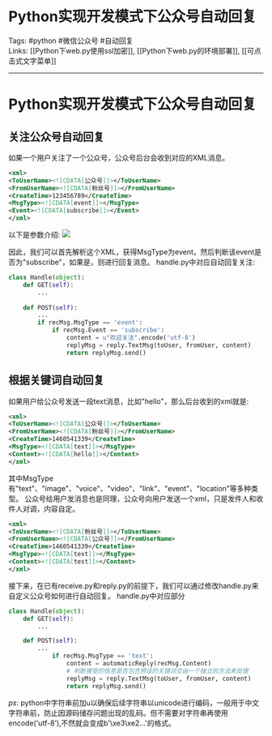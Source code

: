 # Python实现开发模式下公众号自动回复


Tags: #python #微信公众号 #自动回复  
Links: [[Python下web.py使用ssl加密]], [[Python下web.py的环境部署]], [[可点击式文字菜单]]   

---

# Python实现开发模式下公众号自动回复

## 关注公众号自动回复

如果一个用户关注了一个公众号，公众号后台会收到对应的XML消息。
``` xml
<xml>
<ToUserName><![CDATA[公众号]]></ToUserName>
<FromUserName><![CDATA[粉丝号]]></FromUserName>
<CreateTime>123456789</CreateTime>
<MsgType><![CDATA[event]]></MsgType>
<Event><![CDATA[subscribe]]></Event>
</xml>
```
以下是参数介绍:
![](Attachments/Pasted%20image%2020201017163846%20subscription%20parameters.png)

因此，我们可以首先解析这个XML，获得MsgType为event，然后判断该event是否为"subscribe"，如果是，则进行回复消息。
handle.py中对应自动回复关注:
``` python
class Handle(object):
    def GET(self):
	    ...
	
	def POST(self):
	    ...
		if recMsg.MsgType == 'event':
		    if recMsg.Event == 'subscribe':
			    content = u"欢迎关注".encode('utf-8')
				replyMsg = reply.TextMsg(toUser, fromUser, content)
				return replyMsg.send()
```


## 根据关键词自动回复
如果用户给公众号发送一段text消息，比如"hello"，那么后台收到的xml就是:
``` xml
<xml>
<ToUserName><![CDATA[公众号]]></ToUserName>
<FromUserName><![CDATA[粉丝号]]></FromUserName>
<CreateTime>1460541339</CreateTime>
<MsgType><![CDATA[text]]></MsgType>
<Content><![CDATA[hello]]></Content>
</xml>
```
其中MsgType有"text"、"image"、"voice"、"video"、"link"、"event"、"location"等多种类型。
公众号给用户发消息也是同理，公众号向用户发送一个xml，只是发件人和收件人对调，内容自定。
``` xml
<xml>
<ToUserName><![CDATA[粉丝号]]></ToUserName>
<FromUserName><![CDATA[公众号]]></FromUserName>
<CreateTime>1460541339</CreateTime>
<MsgType><![CDATA[text]]></MsgType>
<Content><![CDATA[test]]></Content>
</xml>
```
接下来，在已有receive.py和reply.py的前提下，我们可以通过修改handle.py来自定义公众号如何进行自动回复。
handle.py中对应部分
``` python
class Handle(object):
    def GET(self):
	    ...

    def POST(self):
	    ...
		    if recMsg.MsgType == 'text':
				content = automaticReply(recMsg.Content)
			    # 判断接受的信息是否包含预设的关键词交由一个独立的方法来处理
				replyMsg = reply.TextMsg(toUser, fromUser, content)
				return replyMsg.send()
```

*ps*: python中字符串前加u以确保后续字符串以unicode进行编码，一般用于中文字符串前，防止因源码储存问题出现的乱码。但不需要对字符串再使用encode('utf-8‘),不然就会变成b'\xe3\xe2...'的格式。
